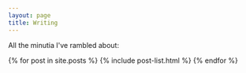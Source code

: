 ```yaml
---
layout: page
title: Writing
---
```


All the minutia I've rambled about:

<div>
{% for post in site.posts %}
  {% include post-list.html %}
{% endfor %}
</div>
